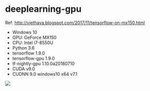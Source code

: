 # deeplearning-gpu


Ref:
     http://vjethava.blogspot.com/2017/11/tensorflow-on-mx150.html
     
 * Windows 10
 * GPU: GeForce MX150
 * CPU: Intel i7-8550U
 * Python 3.6
 * tensorflow 1.9.0
 * tensorflow-gpu 1.9.0
 * tf-nightly-gpu 1.10.0a20180710
 * CUDA v9.0
 * CUDNN 9.0 windows10 x64 v7.1
 
 ![](file:///D:\work.github\deeplearning-gpu\gpu_vs_cpu.png)